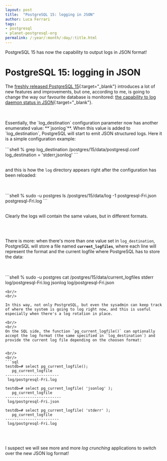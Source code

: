 ```yaml
---
layout: post
title:  "PostgreSQL 15: logging in JSON"
author: Luca Ferrari
tags:
- postgresql
- planet-postgresql-org
permalink: /:year/:month/:day/:title.html
---
```

PostgreSQL 15 has now the capability to output logs in JSON format!

# PostgreSQL 15: logging in JSON

The [freshly released PostgreSQL 15](https://www.postgresql.org/docs/15/release-15.html){:target="_blank"} introduces a lot of new features and improvements, but one, according to me, is going to change the way our favourite database is monitored: [the capability to log daemon status in JSON](https://www.postgresql.org/docs/15/runtime-config-logging.html#GUC-LOG-DESTINATION){:target="_blank"}.

<br/>
<br/>
Essentially, the `log_destination` configuration parameter now has another enumerated value: **`jsonlog`**. When this value is added to `log_destination`, PostgreSQL will start to emit JSON structured logs.
Here it is a simple configuration example:

<br/>
<br/>
```shell
% grep log_destination /postgres/15/data/postgresql.conf
log_destination = 'stderr,jsonlog'
```
<br/>
<br/>

and this is how the `log` directory appears right after the configuration has been reloaded:

<br/>
<br/>
```shell
% sudo -u postgres ls /postgres/15/data/log -1
postgresql-Fri.json
postgresql-Fri.log
```
<br/>
<br/>

Clearly the logs will contain the same values, but in different formats.

<br/>
<br/>

There is more: when there's more than one value set in `log_destination`, PostgreSQL will store a file named **`current_logfiles`**, where each line will represent the format and the current logfile where PostgreSQL has to store the data:

<br/>
<br/>
```shell
% sudo -u postgres cat /postgres/15/data/current_logfiles
stderr log/postgresql-Fri.log
jsonlog log/postgresql-Fri.json

```
<br/>
<br/>

In this way, not only PostgreSQL, but even the sysadmin can keep track of where the system is going to log right now, and this is useful especially when there's a log rotation in place.

<br/>
<br/>
On the SQL side, the function `pg_current_logfile()` can optionally accept the log format (the same specified in `log_destination`) and provide the current log file depending on the choosen format:


<br/>
<br/>
```sql
testdb=# select pg_current_logfile();
   pg_current_logfile
------------------------
 log/postgresql-Fri.log

testdb=# select pg_current_logfile( 'jsonlog' );
   pg_current_logfile
-------------------------
 log/postgresql-Fri.json

testdb=# select pg_current_logfile( 'stderr' );
   pg_current_logfile
------------------------
 log/postgresql-Fri.log

```
<br/>
<br/>

I suspect we will see more and more *log crunching* applications to switch over the new JSON log format!

